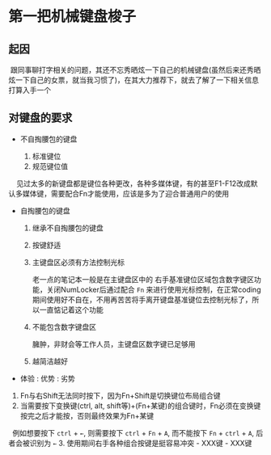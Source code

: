 # 第一把机械键盘梭子

## 起因

  跟同事聊打字相关的问题，其还不忘秀晒炫一下自己的机械键盘(虽然后来还秀晒炫一下自己的女票，就当我习惯了)，在其大力推荐下，就去了解了一下相关信息打算入手一个

## 对键盘的要求

- 不自掏腰包的键盘

	1. 标准键位
	2. 规范键位值
	
    	见过太多的新键盘都是键位各种更改，各种多媒体键，有的甚至F1-F12改成默认多媒体键，需要配合Fn才能使用，应该是多为了迎合普通用户的使用

- 自掏腰包的键盘

	1. 继承不自掏腰包的键盘
	2. 按键舒适
	3. 主键盘区必须有方法控制光标
		
		老一点的笔记本一般是在主键盘区中的 右手基准键位区域包含数字键区功能，关闭NumLocker后通过配合 `Fn` 来进行使用光标控制，在正常coding期间使用好不自在，不用再苦苦将手离开键盘基准键位去控制光标了，所以一直惦记着这个功能
		
	4. 不能包含数字键盘区
		
		臃肿，非财会等工作人员，主键盘区数字键已足够用

	5. 越简洁越好

- 体验
	: 优势
	: 劣势

1. Fn与右Shift无法同时按下，因为Fn+Shift是切换键位布局组合键
2. 当需要按下变换键(ctrl, alt, shift等)+(Fn+某键)的组合键时，Fn必须在变换键按完之后才能按，否则最终效果为Fn+某键

  	例如想要按下 `ctrl` + `←`, 则需要按下 `ctrl` + `Fn` + `A`, 而不能按下 `Fn` + `ctrl` + `A`, 后者会被识别为 `←`
3. 使用期间右手各种组合按键是挺容易冲突
	- XXX键
	- XXX键
